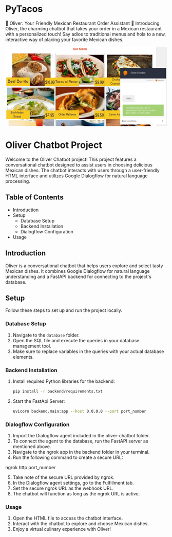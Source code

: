 # PyTacos
🌮 Oliver: Your Friendly Mexican Restaurant Order Assistant 🌮  Introducing Oliver, the charming chatbot that takes your order in a Mexican restaurant with a personalized touch! Say adios to traditional menus and hola to a new, interactive way of placing your favorite Mexican dishes.

![Pytacos main img](frontend/img/PyTacosIMG.JPG)

# Oliver Chatbot Project

Welcome to the Oliver Chatbot project! This project features a conversational chatbot designed to assist users in choosing delicious Mexican dishes. The chatbot interacts with users through a user-friendly HTML interface and utilizes Google Dialogflow for natural language processing.

## Table of Contents

- Introduction
- Setup
  - Database Setup
  - Backend Installation
  - Dialogflow Configuration
- Usage

## Introduction

Oliver is a conversational chatbot that helps users explore and select tasty Mexican dishes. It combines Google Dialogflow for natural language understanding and a FastAPI backend for connecting to the project's database.

## Setup

Follow these steps to set up and run the project locally.

### Database Setup 

1. Navigate to the `database` folder.
2. Open the SQL file and execute the queries in your database management tool.
3. Make sure to replace variables in the queries with your actual database elements.

### Backend Installation

1. Install required Python libraries for the backend:

   ```bash
   pip install -r backend/requirements.txt

2. Start the FastApi Server:

   ```bash
   uvicorn backend.main:app --host 0.0.0.0 --port port_number

### Dialogflow Configuration
1. Import the Dialogflow agent included in the oliver-chatbot folder.
2. To connect the agent to the database, run the FastAPI server as mentioned above.
3. Navigate to the ngrok app in the backend folder in your terminal.
4. Run the following command to create a secure URL:

ngrok http port_number

5. Take note of the secure URL provided by ngrok.
6. In the Dialogflow agent settings, go to the Fulfillment tab.
7. Set the secure ngrok URL as the webhook URL.
8. The chatbot will function as long as the ngrok URL is active.

### Usage 

1. Open the HTML file to access the chatbot interface.
2. Interact with the chatbot to explore and choose Mexican dishes.
3. Enjoy a virtual culinary experience with Oliver!
